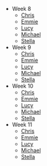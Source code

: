 * Week 8
    * [Chris](/individual_report/week8/chris.md)
    * [Emmie](/individual_report/week8/emmie.md)
    * [Lucy](/individual_report/week8/lucy.md)
    * [Michael](/individual_report/week8/michael.md)
    * [Stella](/individual_report/week8/stella.md)
* Week 9
    * [Chris](/individual_report/week9/chris.md)
    * [Emmie](/individual_report/week9/emmie.md)
    * [Lucy](/individual_report/week9/lucy.md)
    * [Michael](/individual_report/week9/michael.md)
    * [Stella](/individual_report/week9/stella.md)
* Week 10
    * [Chris](/individual_report/week10/chris.md)
    * [Emmie](/individual_report/week10/emmie.md)
    * [Lucy](/individual_report/week10/lucy.md)
    * [Michael](/individual_report/week10/michael.md)
    * [Stella](/individual_report/week10/stella.md)
* Week 11
    * [Chris](/individual_report/week11/chris.md)
    * [Emmie](/individual_report/week11/emmie.md)
    * [Lucy](/individual_report/week11/lucy.md)
    * [Michael](/individual_report/week11/michael.md)
    * [Stella](/individual_report/week11/stella.md)
